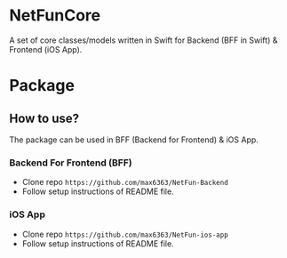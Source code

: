# NetFunCore

A set of core classes/models written in Swift for Backend (BFF in Swift) & Frontend (iOS App).

# Package

## How to use?
The package can be used in BFF (Backend for Frontend) & iOS App.

### Backend For Frontend (BFF)
* Clone repo `https://github.com/max6363/NetFun-Backend`
* Follow setup instructions of README file.

### iOS App
* Clone repo `https://github.com/max6363/NetFun-ios-app`
* Follow setup instructions of README file.
